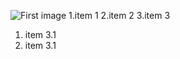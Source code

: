 ![First image](https://octodex.github.com/images/yaktocat.png)
1.item 1
2.item 2
3.item 3
  1. item 3.1
  2. item 3.1
